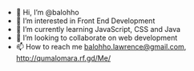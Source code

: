 - 👋 Hi, I’m @balohho
- 👀 I’m interested in Front End Development
- 🌱 I’m currently learning JavaScript, CSS and Java
- 💞️ I’m looking to collaborate on web development
- 📫 How to reach me balohho.lawrence@gmail.com, http://qumalomara.rf.gd/Me/

<!---
balohho/balohho is a ✨ special ✨ repository because its `README.md` (this file) appears on your GitHub profile.
You can click the Preview link to take a look at your changes.
--->
